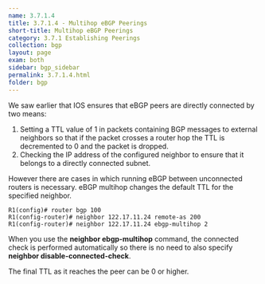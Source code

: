 ```yaml
---
name: 3.7.1.4
title: 3.7.1.4 - Multihop eBGP Peerings
short-title: Multihop eBGP Peerings
category: 3.7.1 Establishing Peerings
collection: bgp
layout: page
exam: both
sidebar: bgp_sidebar
permalink: 3.7.1.4.html
folder: bgp
---
```

We saw earlier that IOS ensures that eBGP peers are directly connected by two means:
1. Setting a TTL value of 1 in packets containing BGP messages to external neighbors so that if the packet crosses a router hop the TTL is decremented to 0 and the packet is dropped.
2. Checking the IP address of the configured neighbor to ensure that it belongs to a directly connected subnet.

However there are cases in which running eBGP between unconnected routers is necessary. eBGP multihop changes the default TTL for the specified neighbor.
```
R1(config)# router bgp 100
R1(config-router)# neighbor 122.17.11.24 remote-as 200
R1(config-router)# neighbor 122.17.11.24 ebgp-multihop 2
```
When you use the **neighbor ebgp-multihop** command, the connected check is performed automatically so there is no need to also specify **neighbor disable-connected-check**.

The final TTL as it reaches the peer can be 0 or higher.
